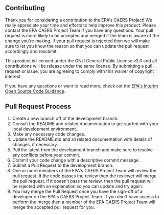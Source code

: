 ## Contributing

Thank you for considering a contribution to the EPA's CAERS Project!  We really appreciate your time and efforts to help improve this product.  Please contact the EPA CAERS Project Team if you have any questions.  Your pull request is more likely to be accepted and merged if the team is aware of the change you're making.  If your pull request is rejected then we will make sure to let you know the reason so that you can update the pull request accordingly and resubmit.

This product is licensed under the GNU General Public License v3.0 and all contributions will be release under the same license.  By submitting a pull request or issue, you are agreeing to comply with this waiver of copyright interest.

If you have any questions or want to read more, check out the [EPA's Interim Open Source Code Guidance](https://developer.epa.gov/guide/open-source-code/).


## Pull Request Process

1. Create a new branch off of the development branch.
2. Consult the README and related documentation to get started with your local development environment.
3. Make any necessary code changes.
4. Update the README.md and all related documentation with details of changes, if necessary.
5. Pull the latest from the development branch and make sure to resolve any conflicts before your commit.
6. Commit your code change with a descriptive commit message.
7. Submit a Pull Request to the development branch.
8. One or more members of the EPA's CAERS Project Team will review the pull request.  If the code passes the review then the reviewer will merge the pull request.  If it doesn't pass the review, then the pull request will be rejected with an explanation so you can update and try again.
9. You may merge the Pull Request once you have the sign-off of a developer on the EPA's CAERS Project Team.  If you don't have access to perform the merge then a member of the EPA CAERS Project Team will merge the accepted pull request for you.
